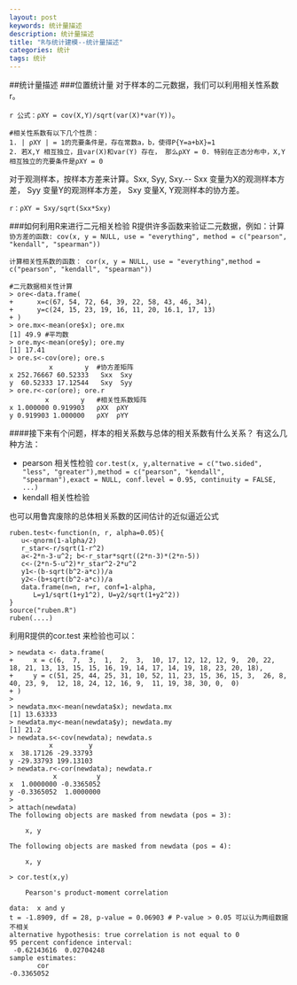 ```yaml
---
layout: post
keywords: 统计量描述
description: 统计量描述
title: "R与统计建模--统计量描述"
categories: 统计
tags: 统计
---
```


##统计量描述
###位置统计量
对于样本的二元数据，我们可以利用相关性系数r。

`r 公式：ρXY = cov(X,Y)/sqrt(var(X)*var(Y))`。

	#相关性系数有以下几个性质：
	1. | ρXY | = 1的充要条件是，存在常数a，b，使得P{Y=a+bX}=1
	2. 若X,Y 相互独立，且var(X)和var(Y) 存在， 那么ρXY = 0. 特别在正态分布中，X,Y 相互独立的充要条件是ρXY = 0

对于观测样本，按样本方差来计算。Sxx, Syy, Sxy.-- Sxx 变量为X的观测样本方差， Syy 变量Y的观测样本方差， Sxy 变量X, Y观测样本的协方差。

`r：ρXY = Sxy/sqrt(Sxx*Sxy)`


###如何利用R来进行二元相关检验
R提供许多函数来验证二元数据，例如：计算`协方差的函数: cov(x, y = NULL, use = "everything", method = c("pearson", "kendall", "spearman"))`

`计算相关性系数的函数： cor(x, y = NULL, use = "everything",method = c("pearson", "kendall", "spearman"))`

	#二元数据相关性计算
	> ore<-data.frame(
	+      x=c(67, 54, 72, 64, 39, 22, 58, 43, 46, 34),
	+      y=c(24, 15, 23, 19, 16, 11, 20, 16.1, 17, 13)
	+ )
	> ore.mx<-mean(ore$x); ore.mx
	[1] 49.9 #平均数
	> ore.my<-mean(ore$y); ore.my
	[1] 17.41
	> ore.s<-cov(ore); ore.s
			  x        y  #协方差矩阵
	x 252.76667 60.52333   Sxx	Sxy
	y  60.52333 17.12544   Sxy  Syy
	> ore.r<-cor(ore); ore.r
			 x        y   #相关性系数矩阵
	x 1.000000 0.919903   ρXX  ρXY
	y 0.919903 1.000000	  ρXY  ρYY

####接下来有个问题，样本的相关系数与总体的相关系数有什么关系？
有这么几种方法：

- pearson 相关性检验 `cor.test(x, y,alternative = c("two.sided", "less", "greater"),method = c("pearson", "kendall", "spearman"),exact = NULL, conf.level = 0.95, continuity = FALSE, ...)`
- kendall 相关性检验

也可以用鲁宾废除的总体相关系数的区间估计的近似逼近公式

	ruben.test<-function(n, r, alpha=0.05){
	   u<-qnorm(1-alpha/2)
	   r_star<-r/sqrt(1-r^2)
	   a<-2*n-3-u^2; b<-r_star*sqrt((2*n-3)*(2*n-5))
	   c<-(2*n-5-u^2)*r_star^2-2*u^2
	   y1<-(b-sqrt(b^2-a*c))/a
	   y2<-(b+sqrt(b^2-a*c))/a
	   data.frame(n=n, r=r, conf=1-alpha, 
		  L=y1/sqrt(1+y1^2), U=y2/sqrt(1+y2^2))
	}
	source("ruben.R")
	ruben(....)

利用R提供的cor.test 来检验也可以：

	> newdata <- data.frame(
	+     x = c(6,	7,	3,	1,	2,	3,	10,	17,	12,	12,	12,	9,	20,	22,	18,	21,	13,	13,	15,	15,	16,	19,	14,	17,	14,	19,	18,	23,	20,	18),
	+     y = c(51,	25,	44,	25,	31,	10,	52,	11,	23,	15,	36,	15,	3,	26,	8,	40,	23,	9,	12,	18,	24,	12,	16,	9,	11,	19,	38,	30,	0,	0)
	+ )
	> 
	> newdata.mx<-mean(newdata$x); newdata.mx
	[1] 13.63333
	> newdata.my<-mean(newdata$y); newdata.my
	[1] 21.2
	> newdata.s<-cov(newdata); newdata.s
			  x         y
	x  38.17126 -29.33793
	y -29.33793 199.13103
	> newdata.r<-cor(newdata); newdata.r
			   x          y
	x  1.0000000 -0.3365052
	y -0.3365052  1.0000000
	> 
	> attach(newdata)
	The following objects are masked from newdata (pos = 3):

		x, y

	The following objects are masked from newdata (pos = 4):

		x, y

	> cor.test(x,y)

		Pearson's product-moment correlation

	data:  x and y
	t = -1.8909, df = 28, p-value = 0.06903 # P-value > 0.05 可以认为两组数据不相关
	alternative hypothesis: true correlation is not equal to 0
	95 percent confidence interval:
	 -0.62143616  0.02704248
	sample estimates:
		   cor 
	-0.3365052 